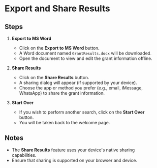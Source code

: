 # Export and Share Results

## Steps

1. **Export to MS Word**

   - Click on the **Export to MS Word** button.
   - A Word document named `GrantResults.docx` will be downloaded.
   - Open the document to view and edit the grant information offline.

2. **Share Results**

   - Click on the **Share Results** button.
   - A sharing dialog will appear (if supported by your device).
   - Choose the app or method you prefer (e.g., email, iMessage, WhatsApp) to share the grant information.

3. **Start Over**

   - If you wish to perform another search, click on the **Start Over** button.
   - You will be taken back to the welcome page.

## Notes

- The **Share Results** feature uses your device's native sharing capabilities.
- Ensure that sharing is supported on your browser and device.
